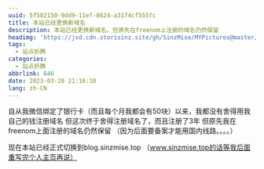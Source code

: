 ```yaml
---
uuid: 5f582150-9dd9-11ef-8624-a3174cf555fc
title: 本站已经更换新域名
description: 本站已经更换新域名，但原先在freenom上注册的域名仍然保留
headimg: 'https://jsd.cdn.storisinz.site/gh/SinzMise/MYPictures@master/R-C.70q39brxg8g0.webp'
tags:
  - 站点折腾
categories:
  - 站点折腾
abbrlink: 646
date: 2023-03-28 21:16:10
lang: zh-CN
---
```

<!-- more -->
自从我微信绑定了银行卡（而且每个月我都会有50块）以来，我都没有舍得用我自己的钱注册域名
但这次终于舍得注册域名了，而且注册了3年
但原先我在freenom上面注册的域名仍然保留
（因为后面要备案才能用国内线路。。。。）

现在本站已经正式切换到blog.sinzmise.top
（www.sinzmise.top的话等我后面重写完个人主页再说）